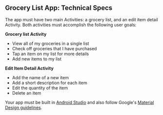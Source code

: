 ## Grocery List App: Technical Specs

The app must have two main Activities: a grocery list, and an edit item detail Activity. Both activities must accomplish the following user goals:

**Grocery list Activity**
* View all of my groceries in a single list
* Check off groceries that I have purchased
* Tap an item on my list for more details
* Add new items to my list

**Edit Item Detail Activity**
* Add the name of a new item
* Add a short description for each item
* Edit the quantity of the item
* Delete an item

Your app must be built in [Android Studio](http://developer.android.com/sdk/index.html) and also follow Google's [Material Design guidelines](https://www.google.com/design/spec/material-design/introduction.html).